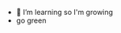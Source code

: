 - 🌱 I’m learning so I'm growing
- go green

<!---
natsydreamer/natsydreamer is a ✨ special ✨ repository because its `README.md` (this file) appears on your GitHub profile.
You can click the Preview link to take a look at your changes.
--->
